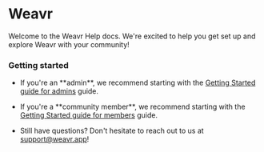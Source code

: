 # Weavr

Welcome to the Weavr Help docs.  We're excited to help you get set up and explore Weavr with your community!

<div class="row">
  <div class="col-md-12">
    <div class="guide-tile">
      <h3>Getting started</h3>
      <ul>
        <li><i class="fa fa-arrow-circle-o-right"></i>If you're an **admin**, we recommend starting with the <a href="/guides/getting-started-admin.html">Getting Started guide for admins</a> guide.</li>
      </ul>
      <ul>
        <li><i class="fa fa-arrow-circle-o-right"></i>If you're a **community member**, we recommend starting with the <a href="/guides/getting-started-member.html">Getting Started guide for members</a> guide.</li>
      </ul>
      <ul>
        <li><i class="fa fa-arrow-circle-o-right"></i>Still have questions? Don't hesitate to reach out to us at <a href="mailto:support@weavr.app">support@weavr.app</a>!</li>
      </ul>
    </div>
  </div>
</div>

